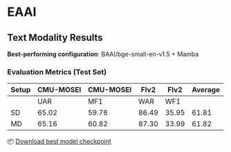 # EAAI  

## Text Modality Results  
**Best-performing configuration**: BAAI/bge-small-en-v1.5 + Mamba  

### Evaluation Metrics (Test Set)  
|Setup |CMU-MOSEI|CMU-MOSEI| FIv2    | FIv2    | Average  |
|------|---------|---------|---------|---------|----------|
|      | UAR     | MF1     | WAR     | WF1     |          |
|  SD  | 65.02   | 59.78   | 86.49   | 35.95   |  61.81   |
|  MD  | 65.16   | 60.82   | 87.30   | 33.99   |  61.82   |   

📦 [Download best model checkpoint](https://drive.google.com/drive/folders/1c749VL_jzRM3gN50cvUSmAX9qZLHHKmw?usp=sharing)
